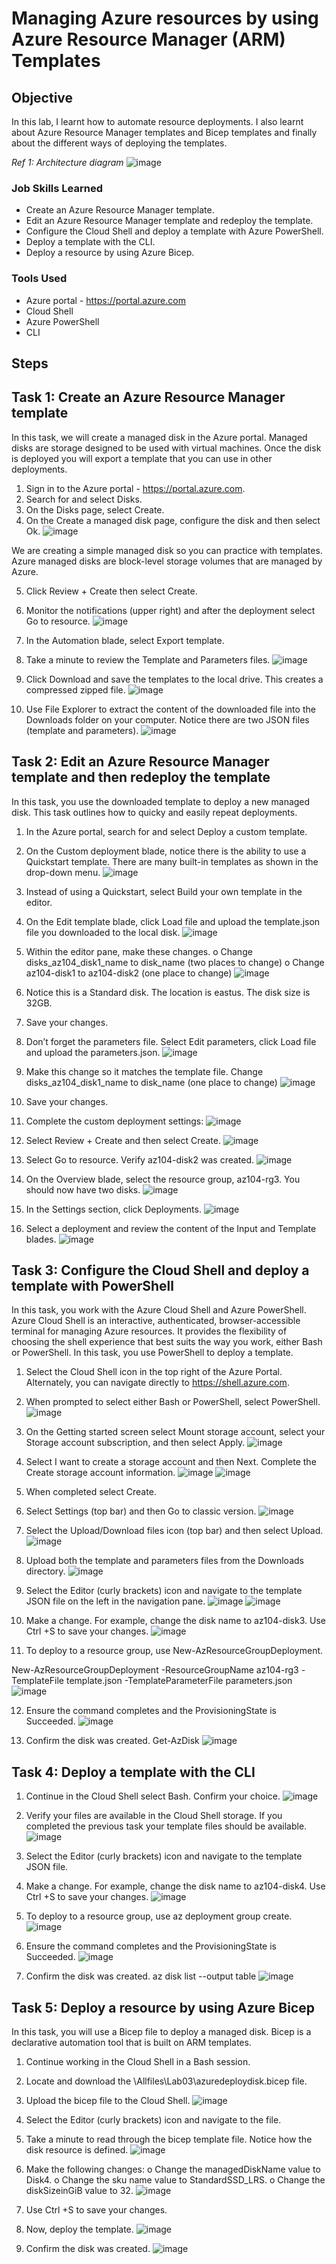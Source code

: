 # Managing Azure resources by using Azure Resource Manager (ARM) Templates

## Objective

In this lab, I learnt how to automate resource deployments. I also learnt about Azure Resource Manager templates and Bicep templates and finally about the different ways of deploying the templates.

*Ref 1: Architecture diagram*
 ![image](https://github.com/user-attachments/assets/32463ab8-b181-4e32-9cfb-f8e8704d4aee)


### Job Skills Learned

- Create an Azure Resource Manager template.
- Edit an Azure Resource Manager template and redeploy the template.
- Configure the Cloud Shell and deploy a template with Azure PowerShell.
- Deploy a template with the CLI.
- Deploy a resource by using Azure Bicep.


### Tools Used

- Azure portal - https://portal.azure.com
- Cloud Shell
- Azure PowerShell
- CLI


## Steps

## Task 1: Create an Azure Resource Manager template
In this task, we will create a managed disk in the Azure portal. Managed disks are storage designed to be used with virtual machines. Once the disk is deployed you will export a template that you can use in other deployments.
1.	Sign in to the Azure portal - https://portal.azure.com.
2.	Search for and select Disks.
3.	On the Disks page, select Create.
4.	On the Create a managed disk page, configure the disk and then select Ok.
![image](https://github.com/user-attachments/assets/7dd4da63-99ed-42e2-8a01-3246dbdfbf97)
 
We are creating a simple managed disk so you can practice with templates. Azure managed disks are block-level storage volumes that are managed by Azure.

5.	Click Review + Create then select Create.
6.	Monitor the notifications (upper right) and after the deployment select Go to resource.
![image](https://github.com/user-attachments/assets/cbd91748-6f61-4b2c-9796-c729bd04f9ab)
 
7.	In the Automation blade, select Export template.
8.	Take a minute to review the Template and Parameters files.
![image](https://github.com/user-attachments/assets/8df74b70-8a90-4fde-8d5a-4c4b4aed4ab6)
 
9.	Click Download and save the templates to the local drive. This creates a compressed zipped file.
![image](https://github.com/user-attachments/assets/d6500bc9-5d4a-4e98-9657-65186de9e2d7)
 
10.	Use File Explorer to extract the content of the downloaded file into the Downloads folder on your computer. Notice there are two JSON files (template and parameters).
![image](https://github.com/user-attachments/assets/0bd380a6-3d08-4676-9c9b-5cbac05a5d33)
 


## Task 2: Edit an Azure Resource Manager template and then redeploy the template

In this task, you use the downloaded template to deploy a new managed disk. This task outlines how to quicky and easily repeat deployments.

1.	In the Azure portal, search for and select Deploy a custom template.
2.	On the Custom deployment blade, notice there is the ability to use a Quickstart template. There are many built-in templates as shown in the drop-down menu.
![image](https://github.com/user-attachments/assets/5d9b330c-9ad5-4c22-aa6d-c3d0234e34f0)
 
3.	Instead of using a Quickstart, select Build your own template in the editor.
4.	On the Edit template blade, click Load file and upload the template.json file you downloaded to the local disk.
![image](https://github.com/user-attachments/assets/182e0414-52b1-48d2-a45a-4c4343237071)
 
5.	Within the editor pane, make these changes.
o	Change disks_az104_disk1_name to disk_name (two places to change)
o	Change az104-disk1 to az104-disk2 (one place to change)
![image](https://github.com/user-attachments/assets/1d125820-9f76-4898-a170-d54d6d25aec2)
 
6.	Notice this is a Standard disk. The location is eastus. The disk size is 32GB.
7.	Save your changes.
8.	Don’t forget the parameters file. Select Edit parameters, click Load file and upload the parameters.json.
![image](https://github.com/user-attachments/assets/6d83c886-f286-4893-874e-84641d6be6ed)
 
9.	Make this change so it matches the template file.
Change disks_az104_disk1_name to disk_name (one place to change)
![image](https://github.com/user-attachments/assets/276c1591-3541-4584-b913-e9fdae83fcda)
 
10.	Save your changes.
11.	Complete the custom deployment settings:
![image](https://github.com/user-attachments/assets/9128f4c5-ced7-49c7-8120-2e6720d40f1b)
 
12.	Select Review + Create and then select Create.
![image](https://github.com/user-attachments/assets/fb817908-033c-4397-9d98-490043e07b17)
 
13.	Select Go to resource. Verify az104-disk2 was created.
![image](https://github.com/user-attachments/assets/1cf8b9b6-3d3c-4f6b-a840-b4f844229421)
 
14.	On the Overview blade, select the resource group, az104-rg3. You should now have two disks.
![image](https://github.com/user-attachments/assets/fcebccbc-d622-48e4-8618-fe6ea667ee59)
 
15.	In the Settings section, click Deployments.
![image](https://github.com/user-attachments/assets/7f4a7d00-72cf-4997-96dd-2dd2296c7167)
 
16.	Select a deployment and review the content of the Input and Template blades.
![image](https://github.com/user-attachments/assets/7091ca39-ba3b-4402-949f-c07fc70b20eb)
 
 

## Task 3: Configure the Cloud Shell and deploy a template with PowerShell

In this task, you work with the Azure Cloud Shell and Azure PowerShell. Azure Cloud Shell is an interactive, authenticated, browser-accessible terminal for managing Azure resources. It provides the flexibility of choosing the shell experience that best suits the way you work, either Bash or PowerShell. In this task, you use PowerShell to deploy a template.

1.	Select the Cloud Shell icon in the top right of the Azure Portal. Alternately, you can navigate directly to https://shell.azure.com.
2.	When prompted to select either Bash or PowerShell, select PowerShell.
![image](https://github.com/user-attachments/assets/188a7e96-75f2-45d4-ab2e-978364ca248b)
 
3.	On the Getting started screen select Mount storage account, select your Storage account subscription, and then select Apply.
![image](https://github.com/user-attachments/assets/c8f2b5e3-9360-4698-b002-94de54222435)
 
4.	Select I want to create a storage account and then Next. Complete the Create storage account information.
![image](https://github.com/user-attachments/assets/1eec9c06-2663-42cb-8e37-ca6a29db9145)
![image](https://github.com/user-attachments/assets/758a2779-1684-44fe-850c-df52626437cd)
 
 
5.	When completed select Create.
6.	Select Settings (top bar) and then Go to classic version.
![image](https://github.com/user-attachments/assets/5b3b5c50-d8cc-4a70-bd15-d5993a156f84)
 
7.	Select the Upload/Download files icon (top bar) and then select Upload.
![image](https://github.com/user-attachments/assets/692bc7a5-f186-484c-a50a-08da8b673dff)
 
8.	Upload both the template and parameters files from the Downloads directory.
![image](https://github.com/user-attachments/assets/d4409f96-2fcb-4569-80f2-bdcc05143212)
 
9.	Select the Editor (curly brackets) icon and navigate to the template JSON file on the left in the navigation pane.
![image](https://github.com/user-attachments/assets/c1c32c2b-102d-441d-977d-11080dda201f)
![image](https://github.com/user-attachments/assets/27659190-852d-416b-acdb-18e6f49a609d)
 
 
10.	Make a change. For example, change the disk name to az104-disk3. Use Ctrl +S to save your changes.
![image](https://github.com/user-attachments/assets/50fff859-11ea-4052-b2a0-484be41727ac)
 
11.	To deploy to a resource group, use New-AzResourceGroupDeployment.

New-AzResourceGroupDeployment -ResourceGroupName az104-rg3 -TemplateFile template.json -TemplateParameterFile parameters.json
![image](https://github.com/user-attachments/assets/df8deb07-ee86-4861-bc3d-d37c43613260)
 
12.	Ensure the command completes and the ProvisioningState is Succeeded.
![image](https://github.com/user-attachments/assets/d58b309d-bed8-436f-b5ab-1fffb97d06a8)
 
13.	Confirm the disk was created.
Get-AzDisk
![image](https://github.com/user-attachments/assets/b34e3170-634c-40d8-8271-5915961b46cf)
 

## Task 4: Deploy a template with the CLI
1.	Continue in the Cloud Shell select Bash. Confirm your choice.
![image](https://github.com/user-attachments/assets/4c5f7897-5046-4b9a-bde2-3fa6580f9145)
 
2.	Verify your files are available in the Cloud Shell storage. If you completed the previous task your template files should be available.
![image](https://github.com/user-attachments/assets/68f4c7df-36b9-414b-bf1f-ac4946183d58)
 
3.	Select the Editor (curly brackets) icon and navigate to the template JSON file.
4.	Make a change. For example, change the disk name to az104-disk4. Use Ctrl +S to save your changes.
![image](https://github.com/user-attachments/assets/fec4112b-8540-4549-b931-55846db0e41d)
 
5.	To deploy to a resource group, use az deployment group create.
![image](https://github.com/user-attachments/assets/bd3dbc66-1914-46ef-9c97-908ae91c7809)
 
6.	Ensure the command completes and the ProvisioningState is Succeeded.
![image](https://github.com/user-attachments/assets/ccede964-e65d-4167-9888-6c86eeb3c565)
 
7.	Confirm the disk was created.
  az disk list --output table
![image](https://github.com/user-attachments/assets/03c64b00-04de-4599-81a4-bb7a9804b610)
 

## Task 5: Deploy a resource by using Azure Bicep
In this task, you will use a Bicep file to deploy a managed disk. Bicep is a declarative automation tool that is built on ARM templates.
1.	Continue working in the Cloud Shell in a Bash session.
2.	Locate and download the \Allfiles\Lab03\azuredeploydisk.bicep file.
3.	Upload the bicep file to the Cloud Shell.
![image](https://github.com/user-attachments/assets/b463fe65-cb3b-4606-b6cc-347905b9c998)
 
4.	Select the Editor (curly brackets) icon and navigate to the file.
5.	Take a minute to read through the bicep template file. Notice how the disk resource is defined.
![image](https://github.com/user-attachments/assets/15158649-0410-4f0d-98ef-33a5e1938550)
 
6.	Make the following changes:
o	Change the managedDiskName value to Disk4.
o	Change the sku name value to StandardSSD_LRS.
o	Change the diskSizeinGiB value to 32.
![image](https://github.com/user-attachments/assets/1c02cf92-bab8-4bbd-9574-790712ea2dcc)
 
7.	Use Ctrl +S to save your changes.
8.	Now, deploy the template.
![image](https://github.com/user-attachments/assets/bca004f6-9572-49f8-9957-26148445e652)
 
9.	Confirm the disk was created.
![image](https://github.com/user-attachments/assets/d457381f-dec0-4eea-9b0e-6fea6d423bc5)
 





